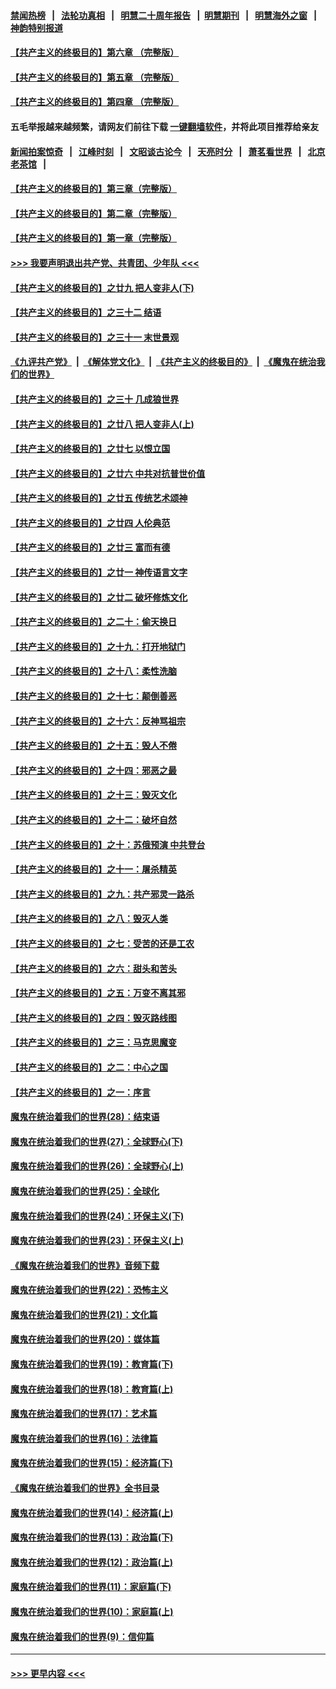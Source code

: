 #### [禁闻热榜](热点新闻.md?=0)  &nbsp;&nbsp;|&nbsp;&nbsp; [法轮功真相](https://github.com/gfw-breaker/truth/blob/master/README.md?=0) &nbsp;&nbsp;|&nbsp;&nbsp; [明慧二十周年报告](https://github.com/gfw-breaker/mh-reports/blob/master/README.md?=0) &nbsp;&nbsp;|&nbsp;&nbsp;[明慧期刊](https://github.com/gfw-breaker/mh-qikan) &nbsp;&nbsp;|&nbsp;&nbsp; [明慧海外之窗](https://github.com/gfw-breaker/mh-news/blob/master/README.md?=0) &nbsp;&nbsp;|&nbsp;&nbsp; [神韵特别报道](https://github.com/gfw-breaker/mh-news/blob/master/shenyun.md?=0)
#### [【共产主义的终极目的】第六章 （完整版）](../pages/nsc422/n11428913.md?t=03030631) 
#### [【共产主义的终极目的】第五章 （完整版）](../pages/nsc422/n11428912.md?t=03030631) 
#### [【共产主义的终极目的】第四章 （完整版）](../pages/nsc422/n11428907.md?t=03030631) 
#### 五毛举报越来越频繁，请网友们前往下载 [一键翻墙软件](https://github.com/gfw-breaker/ssr-accounts)，并将此项目推荐给亲友
#### [新闻拍案惊奇](https://github.com/gfw-breaker/banned-news/blob/master/pages/link4.md) &nbsp;&nbsp;|&nbsp;&nbsp; [江峰时刻](https://github.com/gfw-breaker/banned-news/blob/master/pages/link4.md) &nbsp;&nbsp;|&nbsp;&nbsp; [文昭谈古论今](https://github.com/gfw-breaker/banned-news/blob/master/pages/link4.md) &nbsp;&nbsp;|&nbsp;&nbsp; [天亮时分](https://github.com/gfw-breaker/banned-news/blob/master/pages/link4.md) &nbsp;&nbsp;|&nbsp;&nbsp; [萧茗看世界](https://github.com/gfw-breaker/banned-news/blob/master/pages/link4.md) &nbsp;&nbsp;|&nbsp;&nbsp; [北京老茶馆](https://github.com/gfw-breaker/banned-news/blob/master/pages/link4.md) &nbsp;&nbsp;|&nbsp;&nbsp; 
#### [【共产主义的终极目的】第三章（完整版）](../pages/nsc422/n11428848.md?t=03030631) 
#### [【共产主义的终极目的】第二章（完整版）](../pages/nsc422/n11428831.md?t=03030631) 
#### [【共产主义的终极目的】第一章（完整版）](../pages/nsc422/n11417651.md?t=03030631) 
#### [>>> 我要声明退出共产党、共青团、少年队 <<<](https://github.com/begood0513/goodnews/blob/master/quit/letter.md) 
#### [【共产主义的终极目的】之廿九 把人变非人(下)](../pages/nsc422/n11344140.md?t=03030631) 
#### [【共产主义的终极目的】之三十二 结语](../pages/nsc422/n11360535.md?t=03030631) 
#### [【共产主义的终极目的】之三十一 末世景观](../pages/nsc422/n11351129.md?t=03030631) 
#### [《九评共产党》](https://github.com/begood0513/9ping.md/blob/master/README.md) &nbsp;|&nbsp; [《解体党文化》](../../../../jtdwh.md/blob/master/README.md)  &nbsp;|&nbsp; [《共产主义的终极目的》](../../../../gczydzjmd.md/blob/master/README.md) &nbsp;|&nbsp; [《魔鬼在统治我们的世界》](../../../../mgztzwmdsj.md/blob/master/README.md) 
#### [【共产主义的终极目的】之三十 几成狼世界](../pages/nsc422/n11348280.md?t=03030631) 
#### [【共产主义的终极目的】之廿八 把人变非人(上)](../pages/nsc422/n11340492.md?t=03030631) 
#### [【共产主义的终极目的】之廿七 以恨立国](../pages/nsc422/n11336944.md?t=03030631) 
#### [【共产主义的终极目的】之廿六 中共对抗普世价值](../pages/nsc422/n11324785.md?t=03030631) 
#### [【共产主义的终极目的】之廿五 传统艺术颂神](../pages/nsc422/n11296396.md?t=03030631) 
#### [【共产主义的终极目的】之廿四 人伦典范](../pages/nsc422/n11296397.md?t=03030631) 
#### [【共产主义的终极目的】之廿三 富而有德](../pages/nsc422/n11283598.md?t=03030631) 
#### [【共产主义的终极目的】之廿一 神传语言文字](../pages/nsc422/n11263265.md?t=03030631) 
#### [【共产主义的终极目的】之廿二 破坏修炼文化](../pages/nsc422/n11245728.md?t=03030631) 
#### [【共产主义的终极目的】之二十：偷天换日](../pages/nsc422/n11238846.md?t=03030631) 
#### [【共产主义的终极目的】之十九：打开地狱门](../pages/nsc422/n11206376.md?t=03030631) 
#### [【共产主义的终极目的】之十八：柔性洗脑](../pages/nsc422/n11199994.md?t=03030631) 
#### [【共产主义的终极目的】之十七：颠倒善恶](../pages/nsc422/n11179782.md?t=03030631) 
#### [【共产主义的终极目的】之十六：反神骂祖宗](../pages/nsc422/n11166798.md?t=03030631) 
#### [【共产主义的终极目的】之十五：毁人不倦](../pages/nsc422/n11166792.md?t=03030631) 
#### [【共产主义的终极目的】之十四：邪恶之最](../pages/nsc422/n11150249.md?t=03030631) 
#### [【共产主义的终极目的】之十三：毁灭文化](../pages/nsc422/n11135227.md?t=03030631) 
#### [【共产主义的终极目的】之十二：破坏自然](../pages/nsc422/n11135214.md?t=03030631) 
#### [【共产主义的终极目的】之十：苏俄预演 中共登台](../pages/nsc422/n11118424.md?t=03030631) 
#### [【共产主义的终极目的】之十一：屠杀精英](../pages/nsc422/n11118442.md?t=03030631) 
#### [【共产主义的终极目的】之九：共产邪灵一路杀](../pages/nsc422/n11114139.md?t=03030631) 
#### [【共产主义的终极目的】之八：毁灭人类](../pages/nsc422/n11108503.md?t=03030631) 
#### [【共产主义的终极目的】之七：受苦的还是工农](../pages/nsc422/n11101809.md?t=03030631) 
#### [【共产主义的终极目的】之六：甜头和苦头](../pages/nsc422/n11096971.md?t=03030631) 
#### [【共产主义的终极目的】之五：万变不离其邪](../pages/nsc422/n11091285.md?t=03030631) 
#### [【共产主义的终极目的】之四：毁灭路线图](../pages/nsc422/n11086284.md?t=03030631) 
#### [【共产主义的终极目的】之三：马克思魔变](../pages/nsc422/n11061941.md?t=03030631) 
#### [【共产主义的终极目的】之二：中心之国](../pages/nsc422/n11047728.md?t=03030631) 
#### [【共产主义的终极目的】之一：序言](../pages/nsc422/n11086077.md?t=03030631) 
#### [魔鬼在统治着我们的世界(28)：结束语](../pages/nsc422/n10936246.md?t=03030631) 
#### [魔鬼在统治着我们的世界(27)：全球野心(下)](../pages/nsc422/n10928319.md?t=03030631) 
#### [魔鬼在统治着我们的世界(26)：全球野心(上)](../pages/nsc422/n10900318.md?t=03030631) 
#### [魔鬼在统治着我们的世界(25)：全球化](../pages/nsc422/n10788205.md?t=03030631) 
#### [魔鬼在统治着我们的世界(24)：环保主义(下)](../pages/nsc422/n10695307.md?t=03030631) 
#### [魔鬼在统治着我们的世界(23)：环保主义(上)](../pages/nsc422/n10688613.md?t=03030631) 
#### [《魔鬼在统治着我们的世界》音频下载](../pages/nsc422/n10635553.md?t=03030631) 
#### [魔鬼在统治着我们的世界(22)：恐怖主义](../pages/nsc422/n10614727.md?t=03030631) 
#### [魔鬼在统治着我们的世界(21)：文化篇](../pages/nsc422/n10597706.md?t=03030631) 
#### [魔鬼在统治着我们的世界(20)：媒体篇](../pages/nsc422/n10586579.md?t=03030631) 
#### [魔鬼在统治着我们的世界(19)：教育篇(下)](../pages/nsc422/n10564808.md?t=03030631) 
#### [魔鬼在统治着我们的世界(18)：教育篇(上)](../pages/nsc422/n10526970.md?t=03030631) 
#### [魔鬼在统治着我们的世界(17)：艺术篇](../pages/nsc422/n10499093.md?t=03030631) 
#### [魔鬼在统治着我们的世界(16)：法律篇](../pages/nsc422/n10485969.md?t=03030631) 
#### [魔鬼在统治着我们的世界(15)：经济篇(下)](../pages/nsc422/n10469975.md?t=03030631) 
#### [《魔鬼在统治着我们的世界》全书目录](../pages/nsc422/n10464261.md?t=03030631) 
#### [魔鬼在统治着我们的世界(14)：经济篇(上)](../pages/nsc422/n10457370.md?t=03030631) 
#### [魔鬼在统治着我们的世界(13)：政治篇(下)](../pages/nsc422/n10448270.md?t=03030631) 
#### [魔鬼在统治着我们的世界(12)：政治篇(上)](../pages/nsc422/n10444576.md?t=03030631) 
#### [魔鬼在统治着我们的世界(11)：家庭篇(下)](../pages/nsc422/n10440961.md?t=03030631) 
#### [魔鬼在统治着我们的世界(10)：家庭篇(上)](../pages/nsc422/n10435448.md?t=03030631) 
#### [魔鬼在统治着我们的世界(9)：信仰篇](../pages/nsc422/n10432159.md?t=03030631) 

----
#### [ >>> 更早内容 <<< ](../indexes/nsc422-earlier.md)
